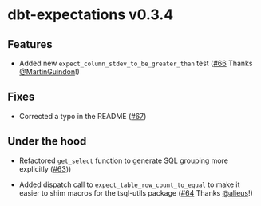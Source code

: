 # dbt-expectations v0.3.4

## Features

* Added new `expect_column_stdev_to_be_greater_than` test ([#66](https://github.com/fishtown-analytics/dbt-utils/pull/276https://github.com/calogica/dbt-expectations/pull/66) Thanks [@MartinGuindon](https://github.com/MartinGuindon)!)

## Fixes

* Corrected a typo in the README ([#67](https://github.com/calogica/dbt-expectations/pull/67))

## Under the hood

* Refactored `get_select` function to generate SQL grouping more explicitly ([#63](https://github.com/calogica/dbt-expectations/pull/63)))

* Added dispatch call to `expect_table_row_count_to_equal` to make it easier to shim macros for the tsql-utils package ([#64](https://github.com/calogica/dbt-expectations/pull/64) Thanks [@alieus](https://github.com/alieus)!)
